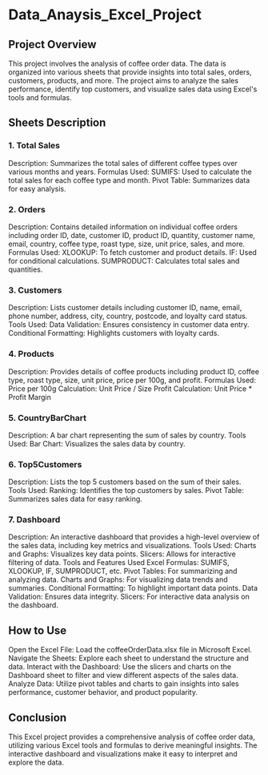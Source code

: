 # Data_Anaysis_Excel_Project
## Project Overview
This project involves the analysis of coffee order data. The data is organized into various sheets that provide insights into total sales, orders, customers, products, and more. The project aims to analyze the sales performance, identify top customers, and visualize sales data using Excel's tools and formulas.

## Sheets Description
### 1. Total Sales
Description: Summarizes the total sales of different coffee types over various months and years.
Formulas Used:
SUMIFS: Used to calculate the total sales for each coffee type and month.
Pivot Table: Summarizes data for easy analysis.
### 2. Orders
Description: Contains detailed information on individual coffee orders including order ID, date, customer ID, product ID, quantity, customer name, email, country, coffee type, roast type, size, unit price, sales, and more.
Formulas Used:
XLOOKUP: To fetch customer and product details.
IF: Used for conditional calculations.
SUMPRODUCT: Calculates total sales and quantities.
### 3. Customers
Description: Lists customer details including customer ID, name, email, phone number, address, city, country, postcode, and loyalty card status.
Tools Used:
Data Validation: Ensures consistency in customer data entry.
Conditional Formatting: Highlights customers with loyalty cards.
### 4. Products
Description: Provides details of coffee products including product ID, coffee type, roast type, size, unit price, price per 100g, and profit.
Formulas Used:
Price per 100g Calculation: Unit Price / Size
Profit Calculation: Unit Price * Profit Margin
### 5. CountryBarChart
Description: A bar chart representing the sum of sales by country.
Tools Used:
Bar Chart: Visualizes the sales data by country.
### 6. Top5Customers
Description: Lists the top 5 customers based on the sum of their sales.
Tools Used:
Ranking: Identifies the top customers by sales.
Pivot Table: Summarizes sales data for easy ranking.
### 7. Dashboard
Description: An interactive dashboard that provides a high-level overview of the sales data, including key metrics and visualizations.
Tools Used:
Charts and Graphs: Visualizes key data points.
Slicers: Allows for interactive filtering of data.
Tools and Features Used
Excel Formulas: SUMIFS, XLOOKUP, IF, SUMPRODUCT, etc.
Pivot Tables: For summarizing and analyzing data.
Charts and Graphs: For visualizing data trends and summaries.
Conditional Formatting: To highlight important data points.
Data Validation: Ensures data integrity.
Slicers: For interactive data analysis on the dashboard.
## How to Use
Open the Excel File: Load the coffeeOrderData.xlsx file in Microsoft Excel.
Navigate the Sheets: Explore each sheet to understand the structure and data.
Interact with the Dashboard: Use the slicers and charts on the Dashboard sheet to filter and view different aspects of the sales data.
Analyze Data: Utilize pivot tables and charts to gain insights into sales performance, customer behavior, and product popularity.
## Conclusion
This Excel project provides a comprehensive analysis of coffee order data, utilizing various Excel tools and formulas to derive meaningful insights. The interactive dashboard and visualizations make it easy to interpret and explore the data.

